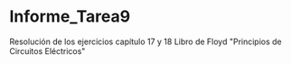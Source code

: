 # Informe_Tarea9
Resolución de los ejercicios capítulo 17 y 18 Libro de Floyd "Principios de Circuitos Eléctricos"
